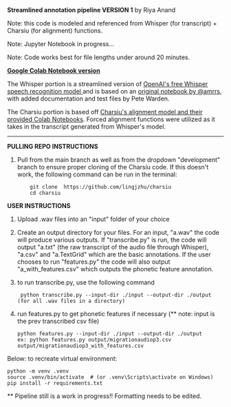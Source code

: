 **Streamlined annotation pipeline VERSION 1** by Riya Anand

Note: this code is modeled and referenced from Whisper (for transcript) + Charsiu (for alignment) functions.

Note: Jupyter Notebook in progress...

Note: Code works best for file lengths under around 20 minutes. 

**[Google Colab Notebook version](https://colab.research.google.com/drive/1QaeiHJw8ga0DNkx8_2xey5fqyDtdk5EF?usp=sharing)**

The Whisper portion is a streamlined version of [OpenAI's free Whisper speech recognition model ](https://openai.com/blog/whisper/) and is based on an [original notebook by @amrrs](https://github.com/amrrs/openai-whisper-webapp), with added documentation and test files by Pete Warden.

The Charsiu portion is based off [Charsiu's alignment model and their provided Colab Notebooks](https://github.com/lingjzhu/charsiu). Forced alignment functions were utilized as it takes in the transcript generated from Whisper's model.

-----------

**PULLING REPO INSTRUCTIONS** 
1) Pull from the main branch as well as from the dropdown "development" branch to ensure proper cloning of the Charsiu code. If this doesn't work, the following command can be run in the terminal:

           git clone  https://github.com/lingjzhu/charsiu
           cd charsiu
**USER INSTRUCTIONS** 

1) Upload .wav files into an "input" folder of your choice
2) Create an output directory for your files. For an input, "a.wav" the code will produce various outputs. If "transcribe.py" is run, the code will output "a.txt" (the raw transcript of the audio file through Whisper), "a.csv" and "a.TextGrid" which are the basic annotations. If the user chooses to run "features.py" the code will also output "a_with_features.csv" which outputs the phonetic feature annotation. 
3) to run transcribe.py, use the following command 

    
        python transcribe.py --input-dir ./input --output-dir ./output (for all .wav files in a directory)

   
5) run features.py to get phonetic features if necessary (** note: input is the prev transcribed csv file)

       python features.py --input-dir ./input --output-dir ./output
       ex: python features.py output/migrationaudiop3.csv output/migrationaudiop3_with_features.csv 



Below: to recreate virtual environment:


    python -m venv .venv
    source .venv/bin/activate  # (or .venv\Scripts\activate on Windows)
    pip install -r requirements.txt

** Pipeline still is a work in progress!! Formatting needs to be edited. 


